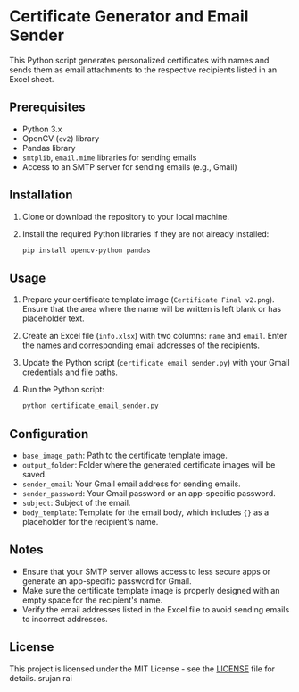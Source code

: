 # Certificate Generator and Email Sender

This Python script generates personalized certificates with names and sends them as email attachments to the respective recipients listed in an Excel sheet.

## Prerequisites

- Python 3.x
- OpenCV (`cv2`) library
- Pandas library
- `smtplib`, `email.mime` libraries for sending emails
- Access to an SMTP server for sending emails (e.g., Gmail)

## Installation

1. Clone or download the repository to your local machine.
2. Install the required Python libraries if they are not already installed:

    ```bash
    pip install opencv-python pandas
    ```

## Usage

1. Prepare your certificate template image (`Certificate Final v2.png`). Ensure that the area where the name will be written is left blank or has placeholder text.
2. Create an Excel file (`info.xlsx`) with two columns: `name` and `email`. Enter the names and corresponding email addresses of the recipients.
3. Update the Python script (`certificate_email_sender.py`) with your Gmail credentials and file paths.
4. Run the Python script:

    ```bash
    python certificate_email_sender.py
    ```

## Configuration

- `base_image_path`: Path to the certificate template image.
- `output_folder`: Folder where the generated certificate images will be saved.
- `sender_email`: Your Gmail email address for sending emails.
- `sender_password`: Your Gmail password or an app-specific password.
- `subject`: Subject of the email.
- `body_template`: Template for the email body, which includes `{}` as a placeholder for the recipient's name.

## Notes

- Ensure that your SMTP server allows access to less secure apps or generate an app-specific password for Gmail.
- Make sure the certificate template image is properly designed with an empty space for the recipient's name.
- Verify the email addresses listed in the Excel file to avoid sending emails to incorrect addresses.

## License

This project is licensed under the MIT License - see the [LICENSE](LICENSE) file for details.
srujan rai
